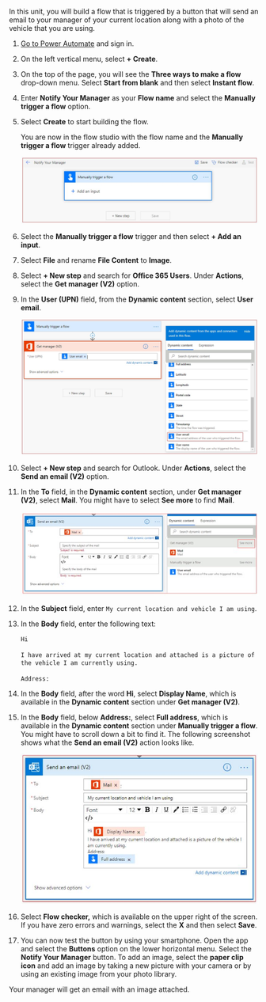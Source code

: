 In this unit, you will build a flow that is triggered by a button that will send an email to your manager
of your current location along with a photo of the vehicle that you are using.

1.  [Go to Power Automate](https://flow.microsoft.com/?azure-portal=true) and sign in. 

1.  On the left vertical menu, select **+ Create**.

1.  On the top of the page, you will see the **Three ways to make a flow** drop-down menu. Select **Start from blank** 
	and then select **Instant flow**.

1.  Enter **Notify Your Manager** as your **Flow name** and select the 
	**Manually trigger a flow** option.

1.  Select **Create** to start building the flow.

    You are now in the flow studio with the flow name and the **Manually trigger a flow** 
	trigger already added.

    ![Notify manager trigger](../media/notify-manager-trigger.jpg)

1.  Select the **Manually trigger a flow** trigger and then select **+ Add an input**.

1.  Select **File** and rename **File Content** to **Image**.

1.  Select **+ New step** and search for **Office 365 Users**. Under **Actions**, select the **Get manager (V2)** option.

1. In the **User (UPN)** field, from the **Dynamic content** section, select **User email**.

    ![Get manager](../media/get-manager-v2.jpg)

1. Select **+ New step** and search for Outlook. Under **Actions**, select the **Send an email (V2)** option.

1. In the **To** field, in the **Dynamic content** section, under **Get manager (V2)**, select **Mail**. You might have to select **See more** to find **Mail**.

   ![mail](../media/mail.jpg)

12. In the **Subject** field, enter ```My current location and vehicle I am using```.

13. In the **Body** field, enter the following text:

    ```
    Hi
	
    I have arrived at my current location and attached is a picture of the vehicle I am currently using.
	
    Address:
    ```

14. In the **Body** field, after the word **Hi**, select **Display Name**, which is available in the **Dynamic content** section under **Get manager (V2)**.

15. In the **Body** field, below **Address:**, select **Full address**, which is available in the **Dynamic content** section under **Manually trigger a flow**. You might have to scroll down a bit to find it. The following screenshot shows what the **Send an email (V2)** action looks like.

    ![Send an email body](../media/send-email-body.jpg)

16. Select **Flow checker,** which is available on the upper right of the screen. If you have zero errors and warnings, select the **X** and then select **Save**.

17. You can now test the button by using your smartphone. Open the app and select the **Buttons** option on the lower horizontal menu. Select the **Notify Your Manager** button. To add an image, select the **paper clip icon** and add an image by taking a new picture with your camera or by using an existing image from your photo library.

Your manager will get an email with an image attached.
